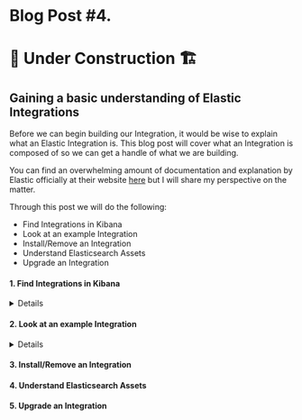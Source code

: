 # Blog Post #4.
# 🚧 Under Construction 🏗 
## Gaining a basic understanding of Elastic Integrations

Before we can begin building our Integration, it would be wise to explain
what an Elastic Integration is. This blog post will cover what an Integration 
is composed of so we can get a handle of what we are building.

You can find an overwhelming amount of documentation and explanation by Elastic officially at their website [here](https://www.elastic.co/integrations/) but I will share my perspective on the matter. 

Through this post we will do the following:

- Find Integrations in Kibana
- Look at an example Integration
- Install/Remove an Integration
- Understand Elasticsearch Assets
- Upgrade an Integration

#### 1. Find Integrations in Kibana
<details>

To begin, let's start up our Elastic stack (if you need to):

```
elastic-package stack up -v -d --version=8.8.1
```

Next, let's go to Kibana at https://127.0.0.1:5601 and at the home page, click on "Add Integrations".

![image](https://github.com/nicpenning/Elasti-daddy/assets/5582679/2b44f0e3-35ac-40b5-839c-94a4df9ea39b)

What you will see before you are all of the current integrations that have been published to the Elastic Package Repository available to the public.

![image](https://github.com/nicpenning/Elasti-daddy/assets/5582679/4eeffb8c-91eb-449f-9174-a895880e39c2)

From the screenshot above you will see that there are 321 integrations across all categories at this time of writing! Fortunately each integration is
sorted into the various categories such as Productivity, Network, or Security to name a few.

You can then click on an integration to find out more details about it. You will do that in the next part of this blog post.

</details>

#### 2. Look at an example Integration
<details>

Let's take a gander at the Microsoft DHCP integration since it uses a CSV file.

Type in dhcp in the search box and then click on the Microsoft DHCP integration.

![image](https://github.com/nicpenning/Elasti-daddy/assets/5582679/2f7d498f-e94e-40c8-88fd-7987f46cd8ec)

This will take you to the Integration details.

![image](https://github.com/nicpenning/Elasti-daddy/assets/5582679/f004ccb9-ce8a-42f7-bb5c-bb636d7f0ab2)

1. Overview

The Overview tab is where you will find a high level overview of what the Microsoft DHCP Imtegration does.

2. Logs

You will then see if the Integration captures Logs, Metrics or Traces and then show an example of that type of data.In the screenshot above, you will notice a log entry example of a Microsoft DHCP log in JSON format.

3. Settings

The settings tab is where we can install the Integration into the Elastic stack. We will see that accomplished later.

4. Add Microsoft DHCP

This button will apply this Integration to a new or existing Agent policy. Whichever agents are assigned the policy that has this Integration will then be expected to ingest Microsoft DHCP logs. Later on we will see the configuration settings for the integration, which interestingly enough, does not exist under the settings tab. 

</details>

#### 3. Install/Remove an Integration

#### 4. Understand Elasticsearch Assets

#### 5. Upgrade an Integration
